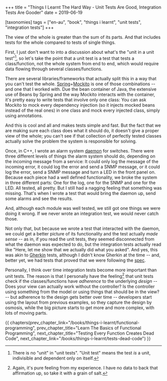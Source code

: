 +++
title = "Things I Learnt The Hard Way - Unit Tests Are Good, Integration Tests Are Gooder"
date = 2019-06-19

[taxonomies]
tags = ["en-au", "book", "things i learnt", "unit tests", "integration tests"]
+++

The view of the whole is greater than the sum of its parts. And that includes
tests for the whole compared to tests of single things.

<!-- more -->

First, I just don't want to into a discussion about what's the "unit in a unit
test"[^1], so let's take the point that a unit test is a test that tests a
class/function, not the whole system from end to end, which would require data
flowing through several classes/functions.

There are several libraries/frameworks that actually split this in a way that
you can't test the whole.
[Spring](https://spring.io/)+[Mockito](https://site.mockito.org/) is one of
those combinations -- and one that I worked with. Due the bean container of
Java, the extensive use of Beans by Spring and the way Mockito interacts with
the container, it's pretty easy to write tests that involve only one class:
You can ask Mockito to mock every dependency injection (so it injects mocked
beans instead of the real ones) in one class and mock every injected class,
simply using annotations.

And this is cool and all and makes tests simple and fast. But the fact that we
are making sure each class does what it should do, it doesn't give a proper
view of the whole; you can't see if that collection of perfectly tested
classes actually solve the problem the system is responsible for solving.

Once, in C++, I wrote an alarm system
[daemon](https://en.wikipedia.org/wiki/Daemon_(computing)) for switches. There
were three different levels of things the alarm system should do, depending on
the incoming message from a service: It could only log the message of the
incoming error, it could log the error and send a SNMP message, or it could
log the error, send a SNMP message and turn a LED in the front panel on.
Because each piece had a well defined functionality, we broke the system in
three different parts: One for the log, one for the SNMP and one for the LED.
All tested, all pretty. But I still had a nagging feeling that something was
missing. That's when I wrote a test that would bring the daemon up, send some
alarms and see the results.

And, although each module was well tested, we still got one things we were
doing it wrong. If we never wrote an integration test, we would never catch
those.

Not only that, but because we wrote a test that interacted with the daemon, we
could get a better picture of its functionality and the test actually _made
sense_ -- as in, if you read the unit tests, they seemed disconnected from
what the daemon was expected to do, but the integration tests actually read
like "Here, let me show that we actually did what you asked". And yes, this
was akin to [Gherkin](/books/things-i-learnt/gherkin) tests, although I didn't
know Gherkin at the time -- and, better yet, we had tests that proved that we
were following the [spec](/books/things-i-learnt/spec-first).

Personally, I think over time integration tests become more important than
unit tests. The reason is that I personally have the feeling[^2] that unit
tests check if the classes/functions have _adherence_ to the underlying
_design_ -- Does your view can actually work without the controller? Is the
controller using something from the model or using things that should be in
the view? -- but adherence to the design gets better over time -- developers
start using the layout from previous examples, so they capture the design by
osmosis, while the big picture starts to get more and more complex, with lots
of moving parts.

[^1]: There is no "unit" in "unit tests". "Unit test" means the test _is_ a
  unit, indivisible and dependent only on itself.

[^2]: Again, it's pure feeling from my experience. I have no data to back that
  affirmation up, so take it with a grain of salt.

{{ chapters(prev_chapter_link="/books/things-i-learnt/functional-programming", prev_chapter_title="Learn The Basics of Functional Programming", next_chapter_title="Testing Every Function Creates Dead Code", next_chapter_link="/books/things-i-learnt/tests-dead-code") }}
